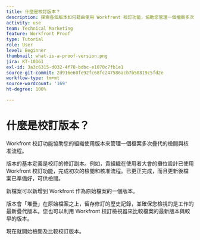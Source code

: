 ```yaml
---
title: 什麼是校訂版本？
description: 探索各個版本如何藉由使用 Workfront 校訂功能，協助您管理一個檔案多次疊代的檢閱與核准流程。
activity: use
team: Technical Marketing
feature: Workfront Proof
type: Tutorial
role: User
level: Beginner
thumbnail: what-is-a-proof-version.png
jira: KT-10161
exl-id: 3a3c6315-d032-4f78-bdbc-e1070c7fb1e1
source-git-commit: 2d916e60fe92fc68fc247586acb7b50819c5fd2e
workflow-type: tm+mt
source-wordcount: '169'
ht-degree: 100%

---
```


# 什麼是校訂版本？

Workfront 校訂功能協助您的組織使用版本來管理一個檔案多次疊代的檢閱與核准流程。

版本的基本定義是校訂的修訂副本。例如，貴組織在使用者大會的攤位設計已使用 Workfront 校訂功能，完成初次的檢閱和核准流程。已更正完成，而且更新後檔案已準備好，可供檢閱。

新檔案可以新增到 Workfront 作為原始檔案的一個版本。

版本會「堆疊」在原始檔案之上，留存修訂的歷史記錄，並確保您檢視的是工作的最新疊代版本。您也可以利用 Workfront 校訂檢視器來比較檔案的最新版本與較早的版本。

現在就開始檢閱及比較校訂版本。
